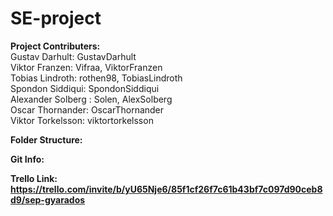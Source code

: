 # SE-project

<strong>Project Contributers:</strong></br>
Gustav Darhult: GustavDarhult </br>
Viktor Franzen: Vifraa, ViktorFranzen </br>
Tobias Lindroth: rothen98, TobiasLindroth </br>
Spondon Siddiqui: SpondonSiddiqui </br>
Alexander Solberg : Solen, AlexSolberg </br>
Oscar Thornander: OscarThornander </br>
Viktor Torkelsson: viktortorkelsson </br>

<strong>Folder Structure:<strong></br>
  
  
<strong>Git Info:<strong></br>
  


Trello Link:</br>
https://trello.com/invite/b/yU65Nje6/85f1cf26f7c61b43bf7c097d90ceb8d9/sep-gyarados
